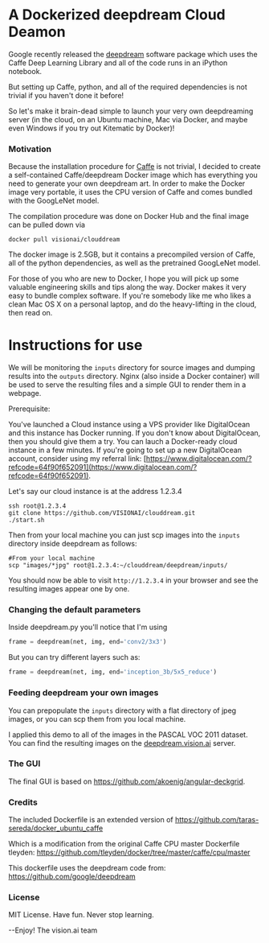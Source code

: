 # A Dockerized deepdream Cloud Deamon

Google recently released the
[deepdream](https://github.com/google/deepdream) software package
which uses the Caffe Deep Learning Library and all of the code runs in
an iPython notebook.

But setting up Caffe, python, and all of the required dependencies is
not trivial if you haven't done it before!

So let's make it brain-dead simple to launch your very own
deepdreaming server (in the cloud, on an Ubuntu machine, Mac via
Docker, and maybe even Windows if you try out Kitematic by Docker)!

### Motivation

Because the installation procedure for
[Caffe](http://caffe.berkeleyvision.org/) is not trivial, I decided to
create a self-contained Caffe/deepdream Docker image which has
everything you need to generate your own deepdream art. In order to
make the Docker image very portable, it uses the CPU version of Caffe
and comes bundled with the GoogLeNet model.

The compilation procedure was done on Docker Hub and the final image can be pulled down via

```
docker pull visionai/clouddream
```

The docker image is 2.5GB, but it contains a precompiled version of
Caffe, all of the python dependencies, as well as the pretrained
GoogLeNet model.

For those of you who are new to Docker, I hope you will pick up some
valuable engineering skills and tips along the way. Docker makes it very easy
to bundle complex software.  If you're somebody like me who likes a
clean Mac OS X on a personal laptop, and do the heavy-lifting in the
cloud, then read on.

# Instructions for use

We will be monitoring the `inputs` directory for source images and
dumping results into the `outputs` directory.  Nginx (also inside a
Docker container) will be used to serve the resulting files and a
simple GUI to render them in a webpage.

Prerequisite:

You've launched a Cloud instance using a VPS provider like
DigitalOcean and this instance has Docker running. If you don't know
about DigitalOcean, then you should give them a try.  You can lauch a
Docker-ready cloud instance in a few minutes.  If you're going to set
up a new DigitalOcean account, consider using my referral link:
[https://www.digitalocean.com/?refcode=64f90f652091](https://www.digitalocean.com/?refcode=64f90f652091).

Let's say our cloud instance is at the address 1.2.3.4

```
ssh root@1.2.3.4
git clone https://github.com/VISIONAI/clouddream.git
./start.sh
```

Then from your local machine you can just scp images into the `inputs`
directory inside deepdream as follows:

```
#From your local machine
scp "images/*jpg" root@1.2.3.4:~/clouddream/deepdream/inputs/
```

You should now be able to visit `http://1.2.3.4` in your browser and
see the resulting images appear one by one.

### Changing the default parameters
Inside deepdream.py you'll notice that I'm using

```python
frame = deepdream(net, img, end='conv2/3x3')
```

But you can try different layers such as:

```python
frame = deepdream(net, img, end='inception_3b/5x5_reduce')
```

### Feeding deepdream your own images

You can prepopulate the `inputs` directory with a flat directory of
jpeg images, or you can scp them from you local machine.

I applied this demo to all of the images in the PASCAL VOC 2011
dataset.  You can find the resulting images on the
[deepdream.vision.ai](http://deepdream.vision.ai) server.

### The GUI

The final GUI is based on https://github.com/akoenig/angular-deckgrid.

### Credits

The included Dockerfile is an extended version of
https://github.com/taras-sereda/docker_ubuntu_caffe

Which is a modification from the original Caffe CPU master Dockerfile tleyden:
https://github.com/tleyden/docker/tree/master/caffe/cpu/master

This dockerfile uses the deepdream code from:
https://github.com/google/deepdream

### License

MIT License. Have fun. Never stop learning.

--Enjoy!
The vision.ai team


